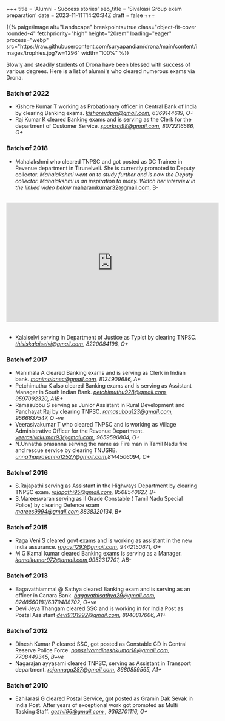 +++
title = 'Alumni - Success stories'
seo_title = 'Sivakasi Group exam preparation'
date = 2023-11-11T14:20:34Z
draft = false
+++

<p>{{% paige/image alt="Landscape" breakpoints=true class="object-fit-cover rounded-4" fetchpriority="high" height="20rem" loading="eager" process="webp" src="https://raw.githubusercontent.com/suryapandian/drona/main/content/images/trophies.jpg?w=1296" width="100%" %}}</p>


Slowly and steadily students of Drona have been blessed with success of various degrees. Here is a list of alumni's who cleared numerous exams via Drona.

### Batch of 2022
- Kishore Kumar T working as Probationary officer in Central Bank of India  by clearing Banking exams. <i>kishorevdpm@gmail.com, 6369144619, O+ </i>
- Raj Kumar K cleared Banking exams and is serving as the Clerk for the department of Customer Service. <i>sparkraj98@gmail.com, 8072216586, O+ </i>

### Batch of 2018

- Mahalakshmi who cleared TNPSC and got posted as DC Trainee in Revenue department in Tirunelveli. She is currently promoted to Deputy collector.
<i> Mahalakshmi went on to study further and is now the Deputy collector. Mahalakshmi is an inspiration to many. Watch her interview in the linked video below </i> maharamkumar32@gmail.com, B-
</br></br>
<center>
<iframe width="560" height="315" src="https://www.youtube.com/embed/H5k_MDXKRLU?si=me77ufeuXXBbgi0u" title="YouTube video player" frameborder="0" allow="accelerometer; autoplay; clipboard-write; encrypted-media; gyroscope; picture-in-picture; web-share" allowfullscreen></iframe>
</center>
</br>

- Kalaiselvi serving in Department of Justice as Typist by clearing TNPSC. <i> thisiskalaiselvi@gmail.com, 8220084198, O+</i>

### Batch of 2017
- Manimala A cleared Banking exams and is serving as Clerk in Indian bank. <i> manimalanec@gmail.com, 8124909686, A+</i>
- Petchimuthu K also cleared Banking exams and is serving as Assistant Manager in South Indian Bank. <i> petchimuthu928@gmail.com, 9597092320, A1B+</i>
- Ramasubbu S serving as Junior Assistant in Rural Development and Panchayat Raj by clearing TNPSC. <i> ramasubbu123@gmail.com, 9566637547, O -ve</i>
- Veerasivakumar T who cleared TNPSC and is working as Village Administrative Officer for the Revenue Department. <i> veerasivakumar93@gmail.com, 9659590804, O+</i>
- N.Unnatha prasanna serving the name as Fire man in Tamil Nadu fire and rescue service by clearing TNUSRB. <i> unnathaprasanna12527@gmail.com,8144506094, O+</i>


### Batch of 2016
- S.Rajapathi serving as Assistant in the Highways Department by clearing TNPSC exam.<i> rajapathi95@gmail.com, 8508540627, B+ </i>
- S.Mareeswaran serving as II Grade Constable ( Tamil Nadu Special Police) by clearing Defence exam<i> marees9994@gmail.com,8838320134, B+</i>

### Batch of 2015
- Raga Veni S cleared govt exams and is working as assistant in the new india assurance. <i> ragavi1293@gmail.com, 9442150671, O+ </i>
- M G Kamal kumar cleared Banking exams is serving as a Manager. <i>kamalkumar972@gmail.com,9952317701,	AB- </i>


### Batch of 2013
- Bagavathiammal @ Sathya cleared Banking exam and is serving as an officer in Canara Bank. <i> bagavathisathya29@gmail.com, 8248560181/6379488702, O+ve </i>
- Devi Jeya Thangam cleared SSC and is working in for India Post as Postal Assistant <i> devi9101992@gmail.com, 8940817606, A1+ </i>


### Batch of 2012
- Dinesh Kumar P cleared SSC, got posted as Constable GD in Central Reserve Police Force. <i> ponselvamdineshkumar18@gmail.com, 7708449345, B+ve </i>
- Nagarajan ayyasami cleared TNPSC, serving as Assistant in Transport department. <i> rajannaga287@gmail.com, 8680859565, A1+</i>


### Batch of 2010
- Ezhilarasi G cleared Postal Service, got posted as Gramin Dak Sevak in India Post. After years of exceptional work got promoted as Multi Tasking Staff.
 <i> gezhil96@gmail.com , 9362701116, O+ </i>
